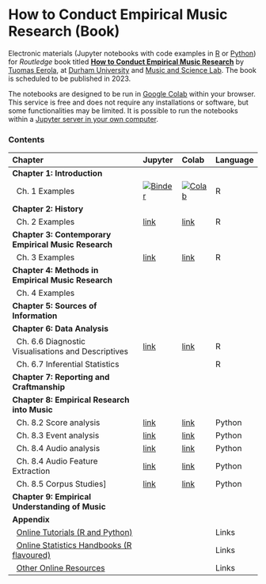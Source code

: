 # How to Conduct Empirical Music Research (Book)

Electronic materials (Jupyter notebooks with code examples in [R](https://www.r-project.org/) or [Python](https://www.python.org/)) for _Routledge_ book titled **[How to Conduct Empirical Music Research](https://github.com/tuomaseerola/emr)** by [Tuomas Eerola](https://www.durham.ac.uk/staff/tuomas-eerola/), at [Durham University](https://www.durham.ac.uk) and [Music and Science Lab](https://musicscience.net). The book is scheduled to be published in 2023.

The notebooks are designed to be run in [Google Colab](https://colab.research.google.com/) within your browser. This service is free and does not require any installations or software, but some functionalities may be limited. It is possible to run the notebooks within a [Jupyter server in your own computer](https://jupyter-notebook-beginner-guide.readthedocs.io/en/latest/index.html).

### Contents

| Chapter                                               | Jupyter  | Colab | Language |
|:------------------------------------------------------|:---------|:------|:---------|
| **Chapter 1: Introduction**                           |          |       |          |
| &nbsp;&nbsp;Ch. 1 Examples                            |[![Binder](https://mybinder.org/badge_logo.svg)](https://mybinder.org/v2/gh/tuomaseerola/emr/HEAD?labpath=Ch1_examples.ipynb)|[![Colab](https://colab.research.google.com/assets/colab-badge.svg)](https://colab.research.google.com/github/tuomaseerola/emr/blob/master/Ch1_examples.ipynb)| R     |
| **Chapter 2: History**                                |          |       |          |
| &nbsp;&nbsp;Ch. 2 Examples                            |[link](Ch2_examples.ipynb)|[link](https://colab.research.google.com/github/tuomaseerola/emr/blob/master/Ch2_examples.ipynb)| R     |
| **Chapter 3: Contemporary Empirical Music Research**  |          |       |          |
| &nbsp;&nbsp;Ch. 3 Examples                            |[link](Ch3_examples.ipynb)|[link](https://colab.research.google.com/github/tuomaseerola/emr/blob/master/Ch3_examples.ipynb)| R     |
| **Chapter 4: Methods in Empirical Music Research**    |          |       |          |
| &nbsp;&nbsp;Ch. 4 Examples                            |          |       |          |
| **Chapter 5: Sources of Information**                 |          |       |          |
| **Chapter 6: Data Analysis**                          |          |       |          |
| &nbsp;&nbsp;Ch. 6.6 Diagnostic Visualisations and Descriptives|[link](Ch6_basic.ipynb)|[link](https://colab.research.google.com/github/tuomaseerola/emr/blob/master/Ch6_basic.ipynb)| R      |
| &nbsp;&nbsp;Ch. 6.7 Inferential Statistics            |          |       |   R      |
| **Chapter 7: Reporting and Craftmanship**             |          |       |          |
| **Chapter 8: Empirical Research into Music**          |          |       |          |
| &nbsp;&nbsp;Ch. 8.2 Score analysis                    |[link](Ch8_score.ipynb)|[link](https://colab.research.google.com/github/tuomaseerola/emr/blob/master/Ch8_score.ipynb)| Python |
| &nbsp;&nbsp;Ch. 8.3 Event analysis                    |[link](Ch8_event.ipynb)|[link](https://colab.research.google.com/github/tuomaseerola/emr/blob/master/Ch8_event.ipynb)| Python |
| &nbsp;&nbsp;Ch. 8.4 Audio analysis                    |[link](Ch8_audio.ipynb)|[link](https://colab.research.google.com/github/tuomaseerola/emr/blob/master/Ch8_audio.ipynb)| Python |
| &nbsp;&nbsp;Ch. 8.4 Audio Feature Extraction          |[link](Ch8_extract.ipynb)|[link](https://colab.research.google.com/github/tuomaseerola/emr/blob/master/Ch8_extract.ipynb)| Python |
| &nbsp;&nbsp;Ch. 8.5 Corpus Studies]                   |[link](Ch8_event.ipynb)|[link](https://colab.research.google.com/github/tuomaseerola/emr/blob/master/Ch8_event.ipynb)| Python |
| **Chapter 9: Empirical Understanding of Music**       |          |       |          |
| **Appendix**                                          |          |       |          |
| &nbsp;&nbsp;[Online Tutorials (R and Python)](online_tutorials.md)     |          |       | Links |
| &nbsp;&nbsp;[Online Statistics Handbooks (R flavoured)](online_statistics.md)|     |       | Links |
| &nbsp;&nbsp;[Other Online Resources](other_resources.md)              |          |       | Links |

